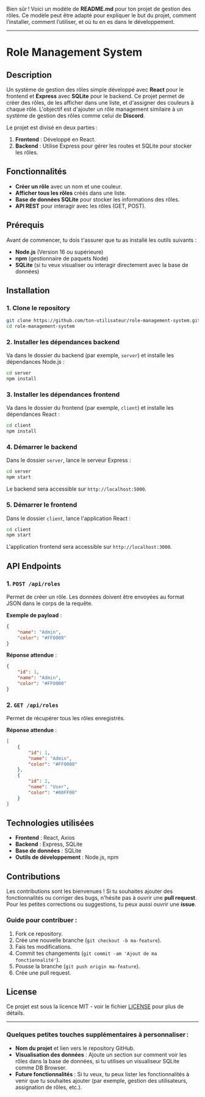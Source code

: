 Bien sûr ! Voici un modèle de **README.md** pour ton projet de gestion des rôles. Ce modèle peut être adapté pour expliquer le but du projet, comment l’installer, comment l’utiliser, et où tu en es dans le développement.

---

# Role Management System

## Description

Un système de gestion des rôles simple développé avec **React** pour le frontend et **Express** avec **SQLite** pour le backend. Ce projet permet de créer des rôles, de les afficher dans une liste, et d'assigner des couleurs à chaque rôle. L'objectif est d'ajouter un rôle management similaire à un système de gestion des rôles comme celui de **Discord**.

Le projet est divisé en deux parties :

1. **Frontend** : Développé en React.
2. **Backend** : Utilise Express pour gérer les routes et SQLite pour stocker les rôles.

## Fonctionnalités

-   **Créer un rôle** avec un nom et une couleur.
-   **Afficher tous les rôles** créés dans une liste.
-   **Base de données SQLite** pour stocker les informations des rôles.
-   **API REST** pour interagir avec les rôles (GET, POST).

## Prérequis

Avant de commencer, tu dois t'assurer que tu as installé les outils suivants :

-   **Node.js** (Version 16 ou supérieure)
-   **npm** (gestionnaire de paquets Node)
-   **SQLite** (si tu veux visualiser ou interagir directement avec la base de données)

## Installation

### 1. Clone le repository

```bash
git clone https://github.com/ton-utilisateur/role-management-system.git
cd role-management-system
```

### 2. Installer les dépendances backend

Va dans le dossier du backend (par exemple, `server`) et installe les dépendances Node.js :

```bash
cd server
npm install
```

### 3. Installer les dépendances frontend

Va dans le dossier du frontend (par exemple, `client`) et installe les dépendances React :

```bash
cd client
npm install
```

### 4. Démarrer le backend

Dans le dossier `server`, lance le serveur Express :

```bash
cd server
npm start
```

Le backend sera accessible sur `http://localhost:5000`.

### 5. Démarrer le frontend

Dans le dossier `client`, lance l'application React :

```bash
cd client
npm start
```

L'application frontend sera accessible sur `http://localhost:3000`.

## API Endpoints

### 1. `POST /api/roles`

Permet de créer un rôle. Les données doivent être envoyées au format JSON dans le corps de la requête.

**Exemple de payload** :

```json
{
    "name": "Admin",
    "color": "#FF0000"
}
```

**Réponse attendue** :

```json
{
    "id": 1,
    "name": "Admin",
    "color": "#FF0000"
}
```

### 2. `GET /api/roles`

Permet de récupérer tous les rôles enregistrés.

**Réponse attendue** :

```json
[
    {
        "id": 1,
        "name": "Admin",
        "color": "#FF0000"
    },
    {
        "id": 2,
        "name": "User",
        "color": "#00FF00"
    }
]
```

## Technologies utilisées

-   **Frontend** : React, Axios
-   **Backend** : Express, SQLite
-   **Base de données** : SQLite
-   **Outils de développement** : Node.js, npm

## Contributions

Les contributions sont les bienvenues ! Si tu souhaites ajouter des fonctionnalités ou corriger des bugs, n'hésite pas à ouvrir une **pull request**. Pour les petites corrections ou suggestions, tu peux aussi ouvrir une **issue**.

### Guide pour contribuer :

1. Fork ce repository.
2. Crée une nouvelle branche (`git checkout -b ma-feature`).
3. Fais tes modifications.
4. Commit tes changements (`git commit -am 'Ajout de ma fonctionnalité'`).
5. Pousse la branche (`git push origin ma-feature`).
6. Crée une pull request.

## License

Ce projet est sous la licence MIT - voir le fichier [LICENSE](LICENSE) pour plus de détails.

---

### Quelques petites touches supplémentaires à personnaliser :

-   **Nom du projet** et lien vers le repository GitHub.
-   **Visualisation des données** : Ajoute un section sur comment voir les rôles dans la base de données, si tu utilises un visualiseur SQLite comme DB Browser.
-   **Future fonctionnalités** : Si tu veux, tu peux lister les fonctionnalités à venir que tu souhaites ajouter (par exemple, gestion des utilisateurs, assignation de rôles, etc.).
